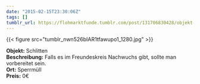 ```yaml
---
date: "2015-02-15T23:30:06Z"
tags: []
tumblr_url: https://flohmarktfunde.tumblr.com/post/131706830428/objekt-schlitten-beschreibung-falls-es-im
---
```

 {{< figure src="tumblr_nwn526bIAR1tfawupo1_1280.jpg" >}}  

**Objekt:** Schlitten  
**Beschreibung:** Falls es im Freundeskreis Nachwuchs gibt, sollte man vorbereitet sein.  
**Ort:** Sperrmüll  
**Preis:** 0€
